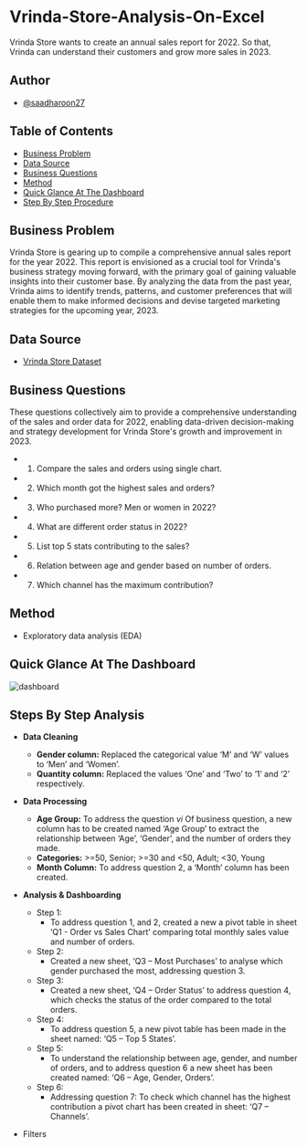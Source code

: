 # Vrinda-Store-Analysis-On-Excel
Vrinda Store wants to create an annual sales report for 2022. So that, Vrinda can understand their customers and grow more sales in 2023.

## Author
- [@saadharoon27](https://github.com/saadharoon27)

## Table of Contents
- [Business Problem](#business-problem)
- [Data Source](#vrinda-store-dataset)
- [Business Questions](#business-questions)
- [Method](#method)
- [Quick Glance At The Dashboard](#quick-glance-at-the-dashboard)
- [Step By Step Procedure](#step-by-step-procedure)

## Business Problem
Vrinda Store is gearing up to compile a comprehensive annual sales report for the year 2022. This report is envisioned as a crucial tool for Vrinda's business strategy moving forward, with the primary goal of gaining valuable insights into their customer base. By analyzing the data from the past year, Vrinda aims to identify trends, patterns, and customer preferences that will enable them to make informed decisions and devise targeted marketing strategies for the upcoming year, 2023.

## Data Source
- [Vrinda Store Dataset](https://www.kaggle.com/datasets/harunshah786/vrinda-store-dataset)

## Business Questions
These questions collectively aim to provide a comprehensive understanding of the sales and order data for 2022, enabling data-driven decision-making and strategy development for Vrinda Store's growth and improvement in 2023.

- 1.	Compare the sales and orders using single chart.
- 2.	Which month got the highest sales and orders?
- 3.	Who purchased more? Men or women in 2022?
- 4.	What are different order status in 2022?
- 5.	List top 5 stats contributing to the sales?
- 6.	Relation between age and gender based on number of orders.
- 7.	Which channel has the maximum contribution?

## Method
- Exploratory data analysis (EDA)

## Quick Glance At The Dashboard
![dashboard](assets/dashboard.png)

## Steps By Step Analysis

- **Data Cleaning**
  - **Gender column:** Replaced the categorical value ‘M’ and ‘W’ values to ‘Men’ and ‘Women’.
  - **Quantity column:** Replaced the values ‘One’ and ‘Two’ to ‘1’ and ‘2’ respectively.

- **Data Processing**
  - **Age Group:** To address the question *vi* Of business question, a new column has to be created named ‘Age Group’ to extract the relationship between ‘Age’, ‘Gender’, and the number of orders they made. 
  - **Categories:** >=50, Senior; >=30 and <50, Adult; <30, Young
  - **Month Column:** To address question 2, a ‘Month’ column has been created.

- **Analysis & Dashboarding**
  - Step 1:
    - To address question 1, and 2, created a new a pivot table in sheet ‘Q1 - Order vs Sales Chart’ comparing total monthly sales value and number of orders.
  - Step 2:
    - Created a new sheet, ‘Q3 – Most Purchases’ to analyse which gender purchased the most, addressing question 3.
  - Step 3:
    - Created a new sheet, ‘Q4 – Order Status’ to address question 4, which checks the status of the order compared to the total orders.
  - Step 4:
    - To address question 5, a new pivot table has been made in the sheet named: ‘Q5 – Top 5 States’.
  - Step 5:
    - To understand the relationship between age, gender, and number of orders, and to address question 6 a new sheet has been created named: ‘Q6 – Age, Gender, Orders’.
  - Step 6:
    - Addressing question 7: To check which channel has the highest contribution a pivot chart has been created in sheet: ‘Q7 – Channels’.

- Filters
